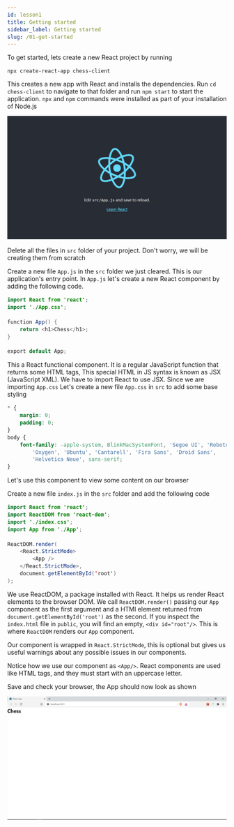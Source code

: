 ```yaml
---
id: lesson1
title: Getting started
sidebar_label: Getting started
slug: /01-get-started
---
```


To get started, lets create a new React project by running

```
npx create-react-app chess-client
```

This creates a new app with React and installs the dependencies. Run `cd chess-client` to navigate to that folder and run `npm start` to start the application.
`npx` and `npm` commands were installed as part of your installation of Node.js

![img](../static/img/Screenshot1.png)

Delete all the files in `src` folder of your project. Don't worry, we will be creating them from scratch

Create a new file `App.js` in the `src` folder we just cleared. This is our application's entry point.
In `App.js` let's create a new React component by adding the following code.

```java title="src/App.js"
import React from 'react';
import './App.css';

function App() {
	return <h1>Chess</h1>;
}

export default App;
```

This a React functional component. It is a regular JavaScript function that returns some HTML tags, This special HTML in JS syntax is known as JSX (JavaScript XML). We have to import React to use JSX.
Since we are importing `App.css`
Let's create a new file `App.css` in `src` to add some base styling

```css title="src/App.css"
* {
	margin: 0;
	padding: 0;
}
body {
	font-family: -apple-system, BlinkMacSystemFont, 'Segoe UI', 'Roboto',
		'Oxygen', 'Ubuntu', 'Cantarell', 'Fira Sans', 'Droid Sans',
		'Helvetica Neue', sans-serif;
}
```

Let's use this component to view some content on our browser

Create a new file `index.js` in the `src` folder and add the following code

```java title="src/index.js"
import React from 'react';
import ReactDOM from 'react-dom';
import './index.css';
import App from './App';

ReactDOM.render(
	<React.StrictMode>
		<App />
	</React.StrictMode>,
	document.getElementById('root')
);
```

We use ReactDOM, a package installed with React. It helps us render React elements to the browser DOM.
We call `ReactDOM.render()` passing our `App` component as the first argument and a HTMl element returned from `document.getElementById('root')` as the second. If you inspect the `index.html` file in `public`, you will find an empty, `<div id="root"/>`. This is where `ReactDOM` renders our `App` component.

Our component is wrapped in `React.StrictMode`, this is optional but gives us useful warnings about any possible issues in our components.

Notice how we use our component as `<App/>`. React components are used like HTML tags, and they must start with an uppercase letter.

Save and check your browser, the App should now look as shown

![img](../static/img/Screenshot2.png)
